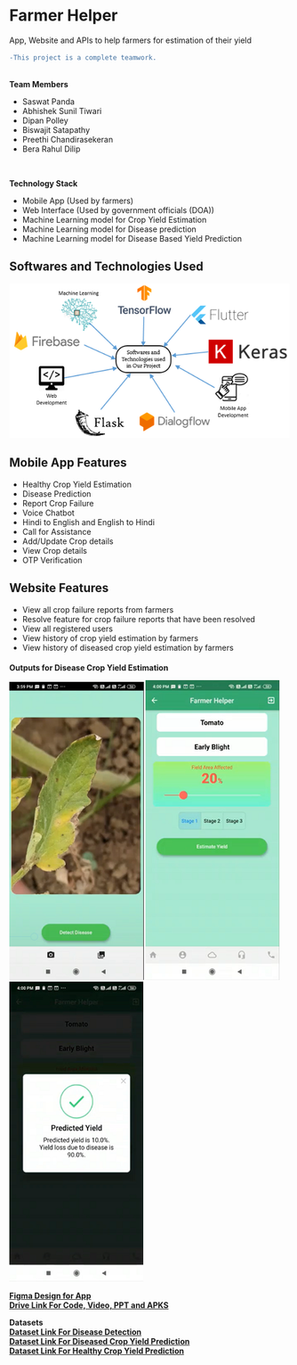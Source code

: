 # Farmer Helper
App, Website and APIs to help farmers for estimation of their yield



```diff
-This project is a complete teamwork.
```

<br>
<b>Team Members</b>
<br>
<ul>
  <li>Saswat Panda</li>
  <li>Abhishek Sunil Tiwari</li>
  <li>Dipan Polley</li>
  <li>Biswajit Satapathy</li>
  <li>Preethi Chandirasekeran</li>
  <li>Bera Rahul Dilip</li>
</ul>
<br>

<b>Technology Stack</b>

<ul>
  <li>Mobile App (Used by farmers)</li>
  <li>Web Interface (Used by government officials (DOA))</li>
  <li>Machine Learning model for Crop Yield Estimation</li>
  <li>Machine Learning model for Disease prediction</li>
  <li>Machine Learning model for Disease Based Yield Prediction</li>
</ul>


<h2>Softwares and Technologies Used</h2>

![Softwares and Technologies Used](Outputs/softwares.png)

<h2>Mobile App Features</h2>
<ul>
<li>Healthy Crop Yield Estimation</li>
<li>Disease Prediction</li>
<li>Report Crop Failure</li>
<li>Voice Chatbot</li>
<li>Hindi to English and English to Hindi</li>
<li>Call for Assistance</li>
<li>Add/Update Crop details</li>
<li>View Crop details</li>
<li>OTP Verification</li>
</ul>


<h2>Website Features</h2>
<ul>
<li>View all crop failure reports from farmers</li>
<li>Resolve feature for crop failure reports that have been resolved</li>
<li>View all registered users</li>
<li>View history of crop yield estimation by farmers</li>
<li>View history of diseased crop yield estimation by farmers</li>
</ul>

<h4>Outputs for Disease Crop Yield Estimation

![Softwares and Technologies Used](Outputs/Disease_based_yield1.png)
![Softwares and Technologies Used](Outputs/Disease_based_yield2.png)
![Softwares and Technologies Used](Outputs/Disease_based_yield3.png)

<a href="https://www.figma.com/file/mhtGuzwvJvB26OuOdnlS8b/SIH_PRO_2?node-id=0%3A1">Figma Design for App</a>
<br>
<a href="https://drive.google.com/drive/folders/19iBT22t-asQ0j0iyeWdhZZv0NbuT0YDi?usp=sharing">Drive Link For Code, Video, PPT and APKS</a>
<br>

<b>Datasets</b>
<br>
<a href="https://drive.google.com/drive/folders/1RMjG4Vvg5aGCGlSS5KjTpWaOlPDuQrMw?usp=sharing">Dataset Link For Disease Detection</a>
<br>
<a href="https://drive.google.com/file/d/1RtQu52iitkpbUriVzpJcN_4wwuNycA80/view?usp=sharing">Dataset Link For Diseased Crop Yield Prediction</a>
<br>
<a href="https://aps.dac.gov.in/APY/Public_Report1.aspx">Dataset Link For Healthy Crop Yield Prediction</a>


